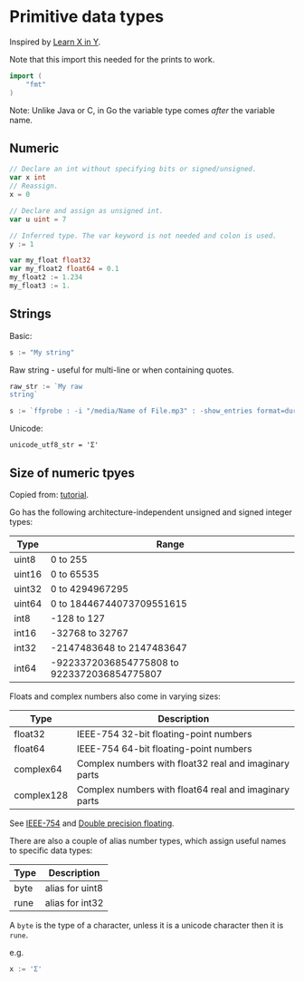 # Primitive data types

Inspired by [Learn X in Y](https://learnxinyminutes.com/docs/go/).


Note that this import this needed for the prints to work.

```go
import (
	"fmt"
)
```

Note: Unlike Java or C, in Go the variable type comes _after_ the variable name.


## Numeric

```go
// Declare an int without specifying bits or signed/unsigned.
var x int
// Reassign.
x = 0

// Declare and assign as unsigned int.
var u uint = 7

// Inferred type. The var keyword is not needed and colon is used.
y := 1
```

```go
var my_float float32
var my_float2 float64 = 0.1
my_float2 := 1.234
my_float3 := 1.
```


## Strings

Basic:

```go
s := "My string"
```

Raw string - useful for multi-line or when containing quotes.
```go
raw_str := `My raw
string`

s := `ffprobe : -i "/media/Name of File.mp3" : -show_entries format=duration : -v quiet : -of csv=p=0`
```

Unicode:

```
unicode_utf8_str = 'Σ'
```


## Size of numeric tpyes

Copied from: [tutorial](https://www.digitalocean.com/community/tutorials/understanding-data-types-in-go).

Go has the following architecture-independent unsigned and signed integer types:

Type        | Range
---         | ---
uint8       | 0 to 255
uint16      | 0 to 65535
uint32      | 0 to 4294967295
uint64      | 0 to 18446744073709551615
int8        | -128 to 127
int16       | -32768 to 32767
int32       | -2147483648 to 2147483647
int64       | -9223372036854775808 to 9223372036854775807

Floats and complex numbers also come in varying sizes:

Type       | Description
---        | ---
float32    | IEEE-754 32-bit floating-point numbers
float64    | IEEE-754 64-bit floating-point numbers
complex64  | Complex numbers with float32 real and imaginary parts
complex128 | Complex numbers with float64 real and imaginary parts

See [IEEE-754](https://en.wikipedia.org/wiki/IEEE_754) and [Double precision floating](https://en.wikipedia.org/wiki/Double-precision_floating-point_format).

There are also a couple of alias number types, which assign useful names to specific data types:

Type       | Description
---        | ---
byte       | alias for uint8
rune       | alias for int32

A `byte` is the type of a character, unless it is a unicode character then it is `rune`.

e.g.

```go
x := 'Σ'
```
